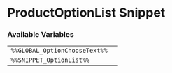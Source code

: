# ProductOptionList Snippet

### Available Variables
|||
|---|---|
| `%%GLOBAL_OptionChooseText%%` |
| `%%SNIPPET_OptionList%%` |
